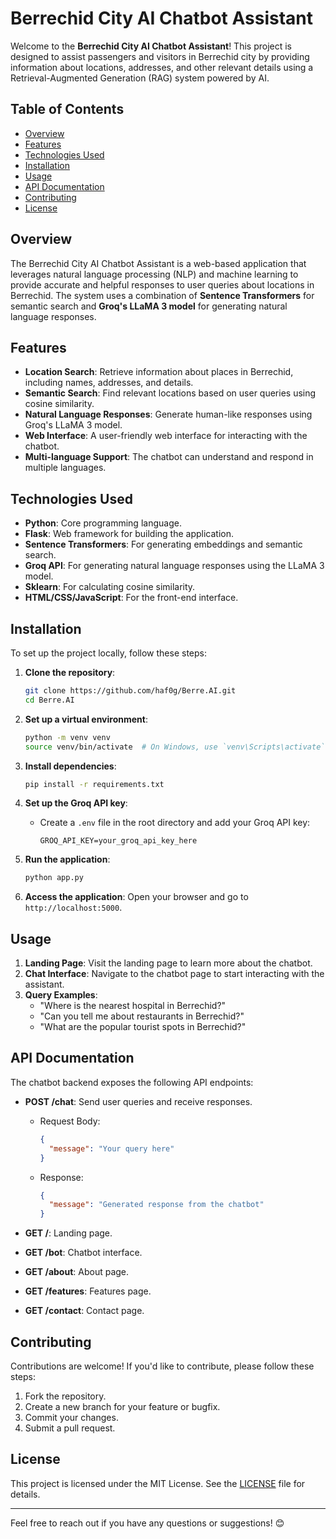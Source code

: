 # Berrechid City AI Chatbot Assistant

Welcome to the **Berrechid City AI Chatbot Assistant**! This project is designed to assist passengers and visitors in Berrechid city by providing information about locations, addresses, and other relevant details using a Retrieval-Augmented Generation (RAG) system powered by AI.

 
## Table of Contents
- [Overview](#overview)
- [Features](#features)
- [Technologies Used](#technologies-used)
- [Installation](#installation)
- [Usage](#usage)
- [API Documentation](#api-documentation)
- [Contributing](#contributing)
- [License](#license)

## Overview
The Berrechid City AI Chatbot Assistant is a web-based application that leverages natural language processing (NLP) and machine learning to provide accurate and helpful responses to user queries about locations in Berrechid. The system uses a combination of **Sentence Transformers** for semantic search and **Groq's LLaMA 3 model** for generating natural language responses.

## Features
- **Location Search**: Retrieve information about places in Berrechid, including names, addresses, and details.
- **Semantic Search**: Find relevant locations based on user queries using cosine similarity.
- **Natural Language Responses**: Generate human-like responses using Groq's LLaMA 3 model.
- **Web Interface**: A user-friendly web interface for interacting with the chatbot.
- **Multi-language Support**: The chatbot can understand and respond in multiple languages.

## Technologies Used
- **Python**: Core programming language.
- **Flask**: Web framework for building the application.
- **Sentence Transformers**: For generating embeddings and semantic search.
- **Groq API**: For generating natural language responses using the LLaMA 3 model.
- **Sklearn**: For calculating cosine similarity.
- **HTML/CSS/JavaScript**: For the front-end interface.

## Installation
To set up the project locally, follow these steps:

1. **Clone the repository**:
    ```bash
    git clone https://github.com/haf0g/Berre.AI.git
    cd Berre.AI
    ```

2. **Set up a virtual environment**:
    ```bash
    python -m venv venv
    source venv/bin/activate  # On Windows, use `venv\Scripts\activate`
    ```

3. **Install dependencies**:
    ```bash
    pip install -r requirements.txt
    ```

4. **Set up the Groq API key**:
    - Create a `.env` file in the root directory and add your Groq API key:
        ```env
        GROQ_API_KEY=your_groq_api_key_here
        ```

5. **Run the application**:
    ```bash
    python app.py
    ```

6. **Access the application**:
    Open your browser and go to `http://localhost:5000`.

## Usage
1. **Landing Page**: Visit the landing page to learn more about the chatbot.
2. **Chat Interface**: Navigate to the chatbot page to start interacting with the assistant.
3. **Query Examples**:
    - "Where is the nearest hospital in Berrechid?"
    - "Can you tell me about restaurants in Berrechid?"
    - "What are the popular tourist spots in Berrechid?"

## API Documentation
The chatbot backend exposes the following API endpoints:

- **POST /chat**: Send user queries and receive responses.
    - Request Body:
        ```json
        {
          "message": "Your query here"
        }
        ```
    - Response:
        ```json
        {
          "message": "Generated response from the chatbot"
        }
        ```

- **GET /**: Landing page.
- **GET /bot**: Chatbot interface.
- **GET /about**: About page.
- **GET /features**: Features page.
- **GET /contact**: Contact page.

## Contributing
Contributions are welcome! If you'd like to contribute, please follow these steps:
1. Fork the repository.
2. Create a new branch for your feature or bugfix.
3. Commit your changes.
4. Submit a pull request.

## License
This project is licensed under the MIT License. See the [LICENSE](LICENSE) file for details.

---

Feel free to reach out if you have any questions or suggestions! 😊

